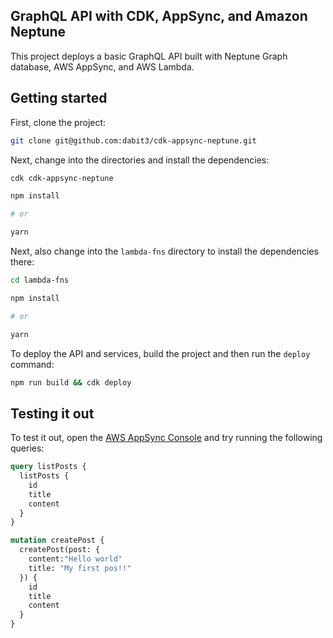 ## GraphQL API with CDK, AppSync, and Amazon Neptune

This project deploys a basic GraphQL API built with Neptune Graph database, AWS AppSync, and AWS Lambda.

## Getting started

First, clone the project:

```sh
git clone git@github.com:dabit3/cdk-appsync-neptune.git
```

Next, change into the directories and install the dependencies:

```sh
cdk cdk-appsync-neptune

npm install

# or

yarn
```

Next, also change into the `lambda-fns` directory to install the dependencies there:

```sh
cd lambda-fns

npm install

# or

yarn
```

To deploy the API and services, build the project and then run the `deploy` command:

```sh
npm run build && cdk deploy
```

## Testing it out

To test it out, open the [AWS AppSync Console](https://console.aws.amazon.com/appsync) and try running the following queries:

```graphql
query listPosts {
  listPosts {
    id
    title
    content
  }
}

mutation createPost {
  createPost(post: {
    content:"Hello world"
    title: "My first pos!!"
  }) {
    id
    title
    content
  }
}
```